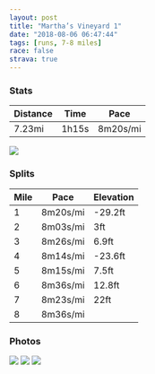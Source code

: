 ```yaml
---
layout: post
title: "Martha’s Vineyard 1"
date: "2018-08-06 06:47:44"
tags: [runs, 7-8 miles]
race: false
strava: true
---
```


### Stats

| Distance | Time | Pace |
|----------|------|------|
|7.23mi|1h15s|8m20s/mi|

<img src='https://maps.googleapis.com/maps/api/staticmap?maptype=roadmap&path=enc:iaq{FpenmLMqJmGoUsV{j@mJuKeLgHaSwi@kIi@uBtAbRhZaDjFpCfHb@rN|CnDeIhl@mJjPmC`Ly\b`@{m@rJyHpNpDwI`DiCvn@sLrXw]lBg@`BeJxKcRvOce@rOdHzOgB~J|PtKh]lBvZ?iF&key=AIzaSyC1MId7bFpkLXNAaYhBSTb8jLyiSqzbDtM&size=800x800&markers=color:yellow|label:S|41.38021,-70.52905&markers=color:green|label:F|41.379800000000024,-70.52990999999996'>

### Splits

| Mile | Pace | Elevation |
|------|------|-----------|
|1|8m20s/mi|-29.2ft|
|2|8m03s/mi|3ft|
|3|8m26s/mi|6.9ft|
|4|8m14s/mi|-23.6ft|
|5|8m15s/mi|7.5ft|
|6|8m36s/mi|12.8ft|
|7|8m23s/mi|22ft|
|8|8m36s/mi||

### Photos
<img src='https://dgtzuqphqg23d.cloudfront.net/9I4SubyOVacdty4CYm0PRJMp2rliS7w00MONrzaWQ-E-768x576.jpg'>

<img src='https://dgtzuqphqg23d.cloudfront.net/U_UkvdaS0ghQursA9_WRYsQWSCKQSZwxeaThVdoSPbg-768x576.jpg'>

<img src='https://dgtzuqphqg23d.cloudfront.net/zoHR1r8E750vBqEXLblgPztkwDczLbJJTemNXpEX_JU-768x575.jpg'>
